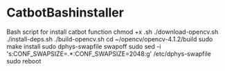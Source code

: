 # CatbotBashinstaller
Bash script for install catbot function 
chmod +x .sh 
./download-opencv.sh 
./install-deps.sh 
./build-opencv.sh 
cd ~/opencv/opencv-4.1.2/build 
sudo make install 
sudo dphys-swapfile swapoff 
sudo sed -i 's:CONF_SWAPSIZE=.*:CONF_SWAPSIZE=2048:g' /etc/dphys-swapfile
sudo reboot
